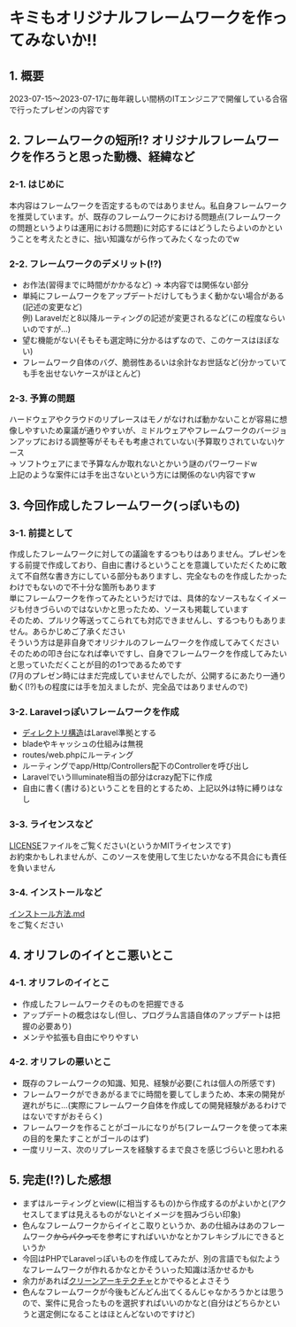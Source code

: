 # キミもオリジナルフレームワークを作ってみないか!!

## 1. 概要

2023-07-15～2023-07-17に毎年親しい間柄のITエンジニアで開催している合宿で行ったプレゼンの内容です

## 2. フレームワークの短所!? オリジナルフレームワークを作ろうと思った動機、経緯など

### 2-1. はじめに

本内容はフレームワークを否定するものではありません。私自身フレームワークを推奨しています。が、既存のフレームワークにおける問題点(フレームワークの問題というよりは運用における問題)に対応するにはどうしたらよいのかということを考えたときに、拙い知識ながら作ってみたくなったのでw

### 2-2. フレームワークのデメリット(!?)

* お作法(習得までに時間がかかるなど) → 本内容では関係ない部分  
* 単純にフレームワークをアップデートだけしてもうまく動かない場合がある(記述の変更など)  
例) Laravelだと8以降ルーティングの記述が変更されるなど(この程度ならいいのですが…)
* 望む機能がない(そもそも選定時に分かるはずなので、このケースはほぼない)  
* フレームワーク自体のバグ、脆弱性あるいは余計なお世話など(分かっていても手を出せないケースがほとんど)

### 2-3. 予算の問題

ハードウェアやクラウドのリプレースはモノがなければ動かないことが容易に想像しやすいため稟議が通りやすいが、ミドルウェアやフレームワークのバージョンアップにおける調整等がそもそも考慮されていない(予算取りされていない)ケース  
→ ソフトウェアにまで予算なんか取れないとかいう謎のパワーワードw  
上記のような案件には手を出さないという方には関係のない内容ですw

## 3. 今回作成したフレームワーク(っぽいもの)

### 3-1. 前提として

作成したフレームワークに対しての議論をするつもりはありません。プレゼンをする前提で作成しており、自由に書けるということを意識していただくために敢えて不自然な書き方にしている部分もありますし、完全なものを作成したかったわけでもないので不十分な箇所もあります  
単にフレームワークを作ってみたというだけでは、具体的なソースもなくイメージも付きづらいのではないかと思ったため、ソースも掲載しています  
そのため、プルリク等送ってこられても対応できませんし、するつもりもありません。あらかじめご了承ください  
そういう方は是非自身でオリジナルのフレームワークを作成してみてください  
そのための叩き台になれば幸いですし、自身でフレームワークを作成してみたいと思っていただくことが目的の1つであるためです  
(7月のプレゼン時にはまだ完成していませんでしたが、公開するにあたり一通り動く(!?)もの程度には手を加えましたが、完全品ではありませんので)

### 3-2. Laravelっぽいフレームワークを作成  

* <a href="https://readouble.com/laravel/10.x/ja/structure.html" target="_blank">ディレクトリ構造</a>はLaravel準拠とする
* bladeやキャッシュの仕組みは無視
* routes/web.phpにルーティング
* ルーティングでapp/Http/Controllers配下のControllerを呼び出し
* LaravelでいうIlluminate相当の部分はcrazy配下に作成
* 自由に書く(書ける)ということを目的とするため、上記以外は特に縛りはなし

### 3-3. ライセンスなど  

[LICENSE](/LICENSE)ファイルをご覧ください(というかMITライセンスです)  
お約束かもしれませんが、このソースを使用して生じたいかなる不具合にも責任を負いません

### 3-4. インストールなど

[インストール方法.md](/インストール方法.md)  
をご覧ください

## 4. オリフレのイイとこ悪いとこ

### 4-1. オリフレのイイとこ

* 作成したフレームワークそのものを把握できる
* アップデートの概念はなし(但し、プログラム言語自体のアップデートは把握の必要あり)
* メンテや拡張も自由にやりやすい

### 4-2. オリフレの悪いとこ

* 既存のフレームワークの知識、知見、経験が必要(これは個人の所感です)
* フレームワークができあがるまでに時間を要してしまうため、本来の開発が遅れがちに…(実際にフレームワーク自体を作成しての開発経験があるわけではないですがおそらく)
* フレームワークを作ることがゴールになりがち(フレームワークを使って本来の目的を果たすことがゴールのはず)
* 一度リリース、次のリプレースを経験するまで良さを感じづらいと思われる

## 5. 完走(!?)した感想

* まずはルーティングとview(に相当するもの)から作成するのがよいかと(アクセスしてまずは見えるものがないとイメージを掴みづらい印象)
* 色んなフレームワークからイイとこ取りというか、あの仕組みはあのフレームワーク~~からパクって~~を参考にすればいいかなとかフレキシブルにできるというか
* 今回はPHPでLaravelっぽいものを作成してみたが、別の言語でも似たようなフレームワークが作れるかなとかそういった知識は活かせるかも
* 余力があれば<a href="https://nrslib.com/clean-architecture" target="_blank">クリーンアーキテクチャ</a>とかでやるとよさそう
* 色んなフレームワークが今後もどんどん出てくるんじゃなかろうかとは思うので、案件に見合ったものを選択すればいいのかなと(自分はどちらかというと選定側になることはほとんどないのですけど)
